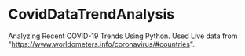 # CovidDataTrendAnalysis
Analyzing Recent COVID-19 Trends Using Python. Used Live data from "https://www.worldometers.info/coronavirus/#countries".
